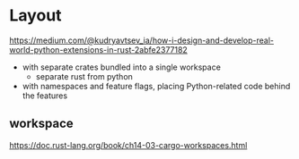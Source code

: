 # Layout

https://medium.com/@kudryavtsev_ia/how-i-design-and-develop-real-world-python-extensions-in-rust-2abfe2377182

- with separate crates bundled into a single workspace
  - separate rust from python
- with namespaces and feature flags, placing Python-related code behind the features

## workspace
https://doc.rust-lang.org/book/ch14-03-cargo-workspaces.html
